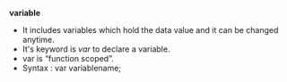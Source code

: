 **variable**

* It includes variables which hold the data value and it can be changed anytime.
* It's keyword is _var_ to declare a variable.
* var is “function scoped”.
* Syntax :
    var variablename;
